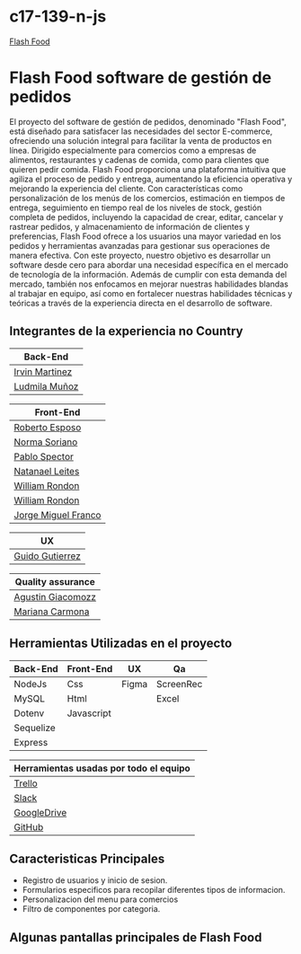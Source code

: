 # c17-139-n-js
[Flash Food](https://github.com/No-Country/c17-139-n-js/blob/develop/Material/ImgsReadMe/logo.PNG)
# Flash Food software de gestión de pedidos
El proyecto del software de gestión de pedidos, denominado "Flash Food", está diseñado para satisfacer las necesidades del sector E-commerce, ofreciendo una solución integral para facilitar la venta de productos en línea. Dirigido especialmente para comercios como a empresas de alimentos, restaurantes y cadenas de comida, como para clientes que quieren pedir comida. Flash Food proporciona una plataforma intuitiva que agiliza el proceso de pedido y entrega, aumentando la eficiencia operativa y mejorando la experiencia del cliente. Con características como
personalización de los menús de los comercios, estimación en tiempos de entrega, seguimiento en tiempo real de los niveles de stock, gestión completa de pedidos, incluyendo la capacidad de crear, editar, cancelar y rastrear pedidos, y almacenamiento de información de clientes y preferencias, Flash Food ofrece a los usuarios una mayor variedad en los pedidos y herramientas avanzadas para gestionar sus operaciones de manera efectiva. 
Con este proyecto, nuestro objetivo es desarrollar un software desde cero para abordar una necesidad específica en el mercado de tecnología de la información. Además de cumplir con esta demanda del mercado, también nos enfocamos en mejorar nuestras habilidades blandas al trabajar en equipo, así como en fortalecer nuestras habilidades técnicas y teóricas a través de la experiencia directa en el desarrollo de software.

  ## Integrantes de la experiencia no Country 
  
|  Back-End |
|-----------------------|
| [Irvin Martinez](http://www.linkedin.com/in/irvin-martinez-im)         |  
| [Ludmila Muñoz](https://www.linkedin.com/in/ludmilaml/)    | 

|  Front-End |
|-----------------------|
| [Roberto Esposo](https://www.linkedin.com/in/robertoespeso)     | 
| [Norma Soriano](https://www.linkedin.com/in/norma-suriano-dev/)    | 
|[Pablo Spector](https://www.linkedin.com/in/pablo-spector/)        | 
| [Natanael Leites](http://www.linkedin.com/in/natanael-leites-sanguinet-7769a9218)   | 
| [William Rondon](https://www.linkedin.com/in/williams-rond%C3%B3n-1111ab302/)      | 
|  [William Rondon](https://www.linkedin.com/in/williams-rond%C3%B3n-1111ab302/)   | 
|   [Jorge Miguel Franco](https://www.linkedin.com/in/jorge-miguel-vera-franco-a15920267/)  | 

|UX|
|-----------|
|[Guido Gutierrez](https://www.linkedin.com/in/guidoguti%C3%A9rrez/) |

| Quality assurance |
|-----------------------|
| [Agustin Giacomozz](https://www.linkedin.com/in/agustin-giacomozzi-400aa0213/)     |
|[Mariana Carmona](https://www.linkedin.com/in/mariana-carmona-87b7a8180/)|        |


## Herramientas Utilizadas en el proyecto

| Back-End | Front-End|UX|Qa|
|-----------------------|---------|----------|----------|
| NodeJs      | Css|Figma|ScreenRec|
| MySQL       | Html|     |Excel|
| Dotenv     | Javascript|
|  Sequelize              ||
|Express|

|Herramientas usadas por todo el equipo|
|--------------|
|[Trello](https://trello.com/b/V4d3lD3q/gestor-de-pedidos)|
|[Slack](https://app.slack.com/huddle/T02KS88FB0E/C06QZSRUBBL)|
|[GoogleDrive](https://drive.google.com/drive/folders/1IF1TpWEbj5hD9HSJ8IZCR9Nqat8ggL04)|
|[GitHub](https://github.com/No-Country/c17-139-n-js.git)|

## Caracteristicas Principales 
* Registro de usuarios y inicio de sesion.
* Formularios especificos para recopilar diferentes tipos de informacion.
* Personalizacion del menu para comercios
* Filtro de componentes por categoria.
 ## Algunas pantallas principales de Flash Food

 
